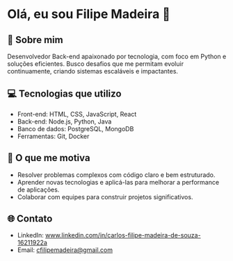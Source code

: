 # Olá, eu sou Filipe Madeira 👋

## 🚀 Sobre mim
Desenvolvedor Back-end apaixonado por tecnologia, com foco em Python e soluções eficientes. Busco desafios que me permitam evoluir continuamente, criando sistemas escaláveis e impactantes.

## 💻 Tecnologias que utilizo
- Front-end: HTML, CSS, JavaScript, React
- Back-end: Node.js, Python, Java
- Banco de dados: PostgreSQL, MongoDB
- Ferramentas: Git, Docker

## 🌟 O que me motiva
- Resolver problemas complexos com código claro e bem estruturado.
- Aprender novas tecnologias e aplicá-las para melhorar a performance de aplicações.
- Colaborar com equipes para construir projetos significativos.

## 🌐 Contato
- LinkedIn: www.linkedin.com/in/carlos-filipe-madeira-de-souza-16211922a
- Email: cfilipemadeira@gmail.com
